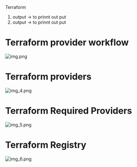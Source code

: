 Terraform
1. output ->    to prinnt out put 
2. output ->    to prinnt out put


# Terraform provider workflow
![img.png](img.png)
# Terraform providers
![img_4.png](img_2.png)
# Terraform Required Providers
![img_5.png](img_3.png)
# Terraform Registry
![img_6.png](img_4.png)

